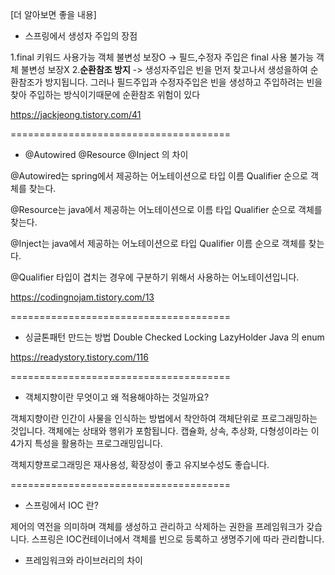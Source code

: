 [더 알아보면 좋을 내용]

- 스프링에서 생성자 주입의 장점

1.final 키워드 사용가능 객체 불변성 보장O -> 필드,수정자 주입은 final 사용 불가능 객체 불변성 보장X
2.**순환참조 방지** -> 생성자주입은 빈을 먼저 찾고나서 생성을하여 순환참조가 방지됩니다.
그러나 필드주입과 수정자주입은 빈을 생성하고 주입하려는 빈을 찾아 주입하는 방식이기때문에 
순환참조 위험이 있다

 https://jackjeong.tistory.com/41
 
======================================

- @Autowired @Resource @Inject 의 차이

@Autowired는 spring에서 제공하는 어노테이션으로 타입 이름 Qualifier 순으로 객체를 찾는다.

@Resource는 java에서 제공하는 어노테이션으로 이름 타입 Qualifier 순으로 객체를 찾는다.

@Inject는 java에서 제공하는 어노테이션으로 타입 Qualifier 이름 순으로 객체를 찾는다.

@Qualifier 타입이 겹치는 경우에 구분하기 위해서 사용하는 어노테이션입니다.

https://codingnojam.tistory.com/13

======================================

- 싱글톤패턴 만드는 방법
Double Checked Locking
LazyHolder
Java 의 enum

https://readystory.tistory.com/116

======================================

- 객체지향이란 무엇이고 왜 적용해야하는 것일까요?

객체지향이란 인간이 사물을 인식하는 방법에서 착안하여 객체단위로 프로그래밍하는 것입니다.
객체에는 상태와 행위가 포함됩니다.
캡슐화, 상속, 추상화, 다형성이라는 이 4가지 특성을 활용하는 프로그래밍입니다.

객체지향프로그래밍은 재사용성, 확장성이 좋고 유지보수성도 좋습니다.

======================================

- 스프링에서 IOC 란?

제어의 역전을 의미하며 
객체를 생성하고 관리하고 삭제하는 권한을 프레임워크가 갖습니다.
스프링은 IOC컨테이너에서 객체를 빈으로 등록하고 생명주기에 따라 관리합니다.

- 프레임워크와 라이브러리의 차이

